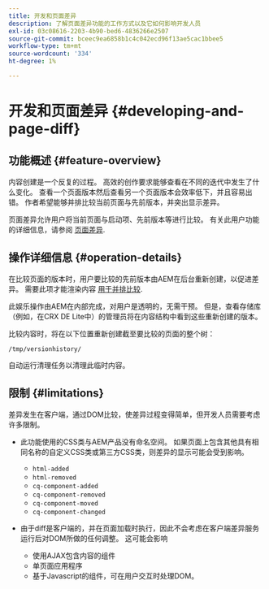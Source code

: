 ```yaml
---
title: 开发和页面差异
description: 了解页面差异功能的工作方式以及它如何影响开发人员
exl-id: 03c08616-2203-4b90-bed6-4836266e2507
source-git-commit: bceec9ea6858b1c4c042ecd96f13ae5cac1bbee5
workflow-type: tm+mt
source-wordcount: '334'
ht-degree: 1%

---
```


# 开发和页面差异 {#developing-and-page-diff}

## 功能概述 {#feature-overview}

内容创建是一个反复的过程。 高效的创作要求能够查看在不同的迭代中发生了什么变化。 查看一个页面版本然后查看另一个页面版本会效率低下，并且容易出错。 作者希望能够并排比较当前页面与先前版本，并突出显示差异。

页面差异允许用户将当前页面与启动项、先前版本等进行比较。 有关此用户功能的详细信息，请参阅 [页面差异](/help/sites-cloud/authoring/features/page-diff.md).

## 操作详细信息 {#operation-details}

在比较页面的版本时，用户要比较的先前版本由AEM在后台重新创建，以促进差异。 需要此项才能渲染内容 [用于并排比较](/help/sites-cloud/authoring/features/page-diff.md).

此娱乐操作由AEM在内部完成，对用户是透明的，无需干预。 但是，查看存储库（例如，在CRX DE Lite中）的管理员将在内容结构中看到这些重新创建的版本。

比较内容时，将在以下位置重新创建截至要比较的页面的整个树：

`/tmp/versionhistory/`

自动运行清理任务以清理此临时内容。

## 限制 {#limitations}

差异发生在客户端，通过DOM比较，使差异过程变得简单，但开发人员需要考虑许多限制。

* 此功能使用的CSS类与AEM产品没有命名空间。 如果页面上包含其他具有相同名称的自定义CSS类或第三方CSS类，则差异的显示可能会受到影响。

   * `html-added`
   * `html-removed`
   * `cq-component-added`
   * `cq-component-removed`
   * `cq-component-moved`
   * `cq-component-changed`

* 由于diff是客户端的，并在页面加载时执行，因此不会考虑在客户端差异服务运行后对DOM所做的任何调整。 这可能会影响

   * 使用AJAX包含内容的组件
   * 单页面应用程序
   * 基于Javascript的组件，可在用户交互时处理DOM。
